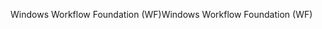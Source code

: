 <span data-ttu-id="6bd90-101">Windows Workflow Foundation (WF)</span><span class="sxs-lookup"><span data-stu-id="6bd90-101">Windows Workflow Foundation (WF)</span></span>